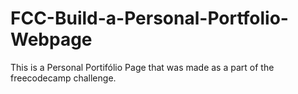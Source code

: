 # FCC-Build-a-Personal-Portfolio-Webpage
This is a Personal Portifólio Page that was made as a part of the freecodecamp challenge.

